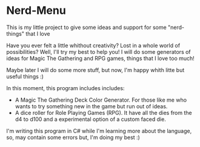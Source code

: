 # Nerd-Menu
This is my little project to give some ideas and support for some "nerd-things" that I love

Have you ever felt a little whithout creativity? Lost in a whole world of possibilities? Well, I'll try my best to help you!
I will do some generators of ideas for Magic The Gathering and RPG games, things that I love too much!

Maybe later I will do some more stuff, but now, I'm happy whith litte but useful things :)

In this moment, this program includes includes:
- A Magic The Gathering Deck Color Generator. For those like me who wants to try something new in the game but run out of ideas.
- A dice roller for Role Playing Games (RPG). It have all the dies from the d4 to d100 and a experimental option of a custom faced die.

I'm writing this program in C# while I'm learning more about the language, so, may contain some errors but, I'm doing my best :)
